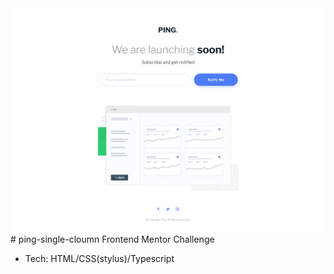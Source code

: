 <img src="./Desktop.jpg">
<br/>
# ping-single-cloumn
Frontend Mentor Challenge

- Tech: HTML/CSS(stylus)/Typescript
